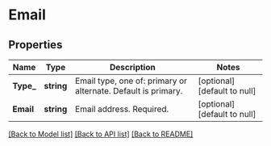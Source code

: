 # Email

## Properties
Name | Type | Description | Notes
------------ | ------------- | ------------- | -------------
**Type_** | **string** | Email type, one of: primary or alternate. Default is primary. | [optional] [default to null]
**Email** | **string** | Email address. Required. | [optional] [default to null]

[[Back to Model list]](../README.md#documentation-for-models) [[Back to API list]](../README.md#documentation-for-api-endpoints) [[Back to README]](../README.md)


